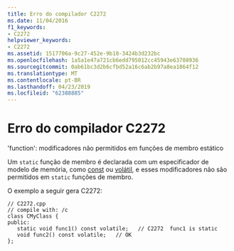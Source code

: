 ```yaml
---
title: Erro do compilador C2272
ms.date: 11/04/2016
f1_keywords:
- C2272
helpviewer_keywords:
- C2272
ms.assetid: 1517706a-9c27-452e-9b10-3424b3d232bc
ms.openlocfilehash: 1a5a1e47a721cb6edd795012cc45943e63708936
ms.sourcegitcommit: 0ab61bc3d2b6cfbd52a16c6ab2b97a8ea1864f12
ms.translationtype: MT
ms.contentlocale: pt-BR
ms.lasthandoff: 04/23/2019
ms.locfileid: "62388885"
---
```

# <a name="compiler-error-c2272"></a>Erro do compilador C2272

'function': modificadores não permitidos em funções de membro estático

Um `static` função de membro é declarada com um especificador de modelo de memória, como [const](../../cpp/const-cpp.md) ou [volátil](../../cpp/volatile-cpp.md), e esses modificadores não são permitidos em `static` funções de membro.

O exemplo a seguir gera C2272:

```
// C2272.cpp
// compile with: /c
class CMyClass {
public:
   static void func1() const volatile;   // C2272  func1 is static
   void func2() const volatile;   // OK
};
```